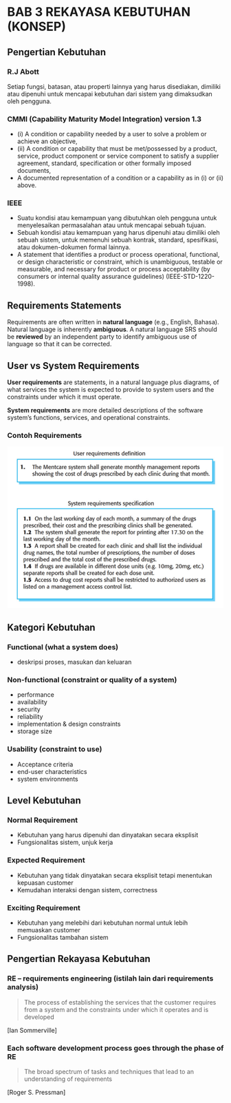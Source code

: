 # BAB 3 REKAYASA KEBUTUHAN (KONSEP)

## Pengertian Kebutuhan

### R.J Abott

Setiap fungsi, batasan, atau properti lainnya yang harus disediakan, dimiliki atau dipenuhi untuk mencapai kebutuhan dari sistem yang dimaksudkan oleh pengguna.

### CMMI (Capability Maturity Model Integration) version 1.3

- (i) A condition or capability needed by a user to solve a problem or achieve an objective,
- (ii) A condition or capability that must be met/possessed by a product, service, product component or service component to satisfy a supplier agreement, standard, specification or other formally imposed documents,
- A documented representation of a condition or a capability as in (i) or (ii) above.

### IEEE

- Suatu kondisi atau kemampuan yang dibutuhkan oleh pengguna untuk menyelesaikan permasalahan atau untuk mencapai sebuah tujuan.
- Sebuah kondisi atau kemampuan yang harus dipenuhi atau dimiliki oleh sebuah sistem, untuk memenuhi sebuah kontrak, standard, spesifikasi, atau dokumen-dokumen formal lainnya.
- A statement that identifies a product or process operational, functional, or design characteristic or constraint, which is unambiguous, testable or measurable, and necessary for product or process acceptability (by consumers or internal quality assurance guidelines) (IEEE-STD-1220-1998).

## Requirements Statements

Requirements are often written in **natural language** (e.g., English, Bahasa).
Natural language is inherently **ambiguous**.
A natural language SRS should be **reviewed** by an independent party to identify ambiguous use of language so that it can be corrected.

## User vs System Requirements

**User requirements** are statements, in a natural language plus diagrams, of what services the system is expected to provide to system users and the constraints under which it must operate.

**System requirements** are more detailed descriptions of the software system’s functions, services, and operational constraints.

### Contoh Requirements

![User vs System Requirements](https://github.com/SyafaHadyan/learn/blob/main/src/Note/Rekayasa%20Perangkat%20Lunak/Pictures/Bab%203/UserVSSystemRequirements.png)

## Kategori Kebutuhan

### Functional (what a system does)

- deskripsi proses, masukan dan keluaran

### Non-functional (constraint or quality of a system)

- performance
- availability
- security
- reliability
- implementation & design constraints
- storage size

### Usability (constraint to use)

- Acceptance criteria
- end-user characteristics
- system environments

## Level Kebutuhan

### Normal Requirement

- Kebutuhan yang harus dipenuhi dan dinyatakan secara eksplisit
- Fungsionalitas sistem, unjuk kerja

### Expected Requirement

- Kebutuhan yang tidak dinyatakan secara eksplisit tetapi menentukan kepuasan customer
- Kemudahan interaksi dengan sistem, correctness

### Exciting Requirement

- Kebutuhan yang melebihi dari kebutuhan normal untuk lebih memuaskan customer
- Fungsionalitas tambahan sistem

## Pengertian Rekayasa Kebutuhan

### RE – requirements engineering (istilah lain dari requirements analysis)

> The process of establishing the services that the customer requires from a system and the constraints under which it operates and is developed

[Ian Sommerville]

### Each software development process goes through the phase of RE

> The broad spectrum of tasks and techniques that lead to an understanding of requirements

[Roger S. Pressman]
